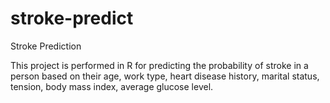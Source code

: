 # stroke-predict
Stroke Prediction

This project is performed in R for predicting the probability of stroke in a person based on their age, work type, heart disease history, marital status, tension, body mass index, average glucose level.
